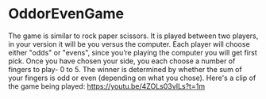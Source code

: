 # OddorEvenGame
The game is similar to rock paper scissors. It is played between two players, in your version it will be you versus the computer. Each player will choose either "odds" or "evens", since you’re playing the computer you will get first pick. Once you have chosen your side, you each choose a number of fingers to play- 0 to 5. The winner is determined by whether the sum of your fingers is odd or even (depending on what you chose). Here's a clip of the game being played: https://youtu.be/4ZOLs03vILs?t=1m

